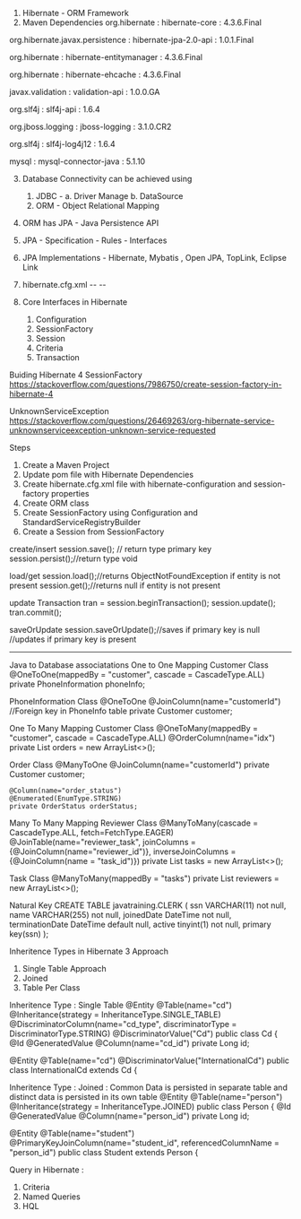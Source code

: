 1. Hibernate - ORM Framework
2. Maven Dependencies
org.hibernate : hibernate-core : 4.3.6.Final

org.hibernate.javax.persistence : hibernate-jpa-2.0-api : 1.0.1.Final

org.hibernate : hibernate-entitymanager : 4.3.6.Final

org.hibernate : hibernate-ehcache : 4.3.6.Final

javax.validation : validation-api : 1.0.0.GA

org.slf4j : slf4j-api : 1.6.4

org.jboss.logging : jboss-logging : 3.1.0.CR2

org.slf4j : slf4j-log4j12 : 1.6.4

mysql : mysql-connector-java : 5.1.10

3. Database Connectivity can be achieved using
    1. JDBC - a. Driver Manage
           b. DataSource
    2. ORM - Object Relational Mapping

4. ORM has JPA - Java Persistence API

5. JPA - Specification - Rules - Interfaces

6. JPA Implementations - Hibernate, Mybatis , Open JPA, TopLink, Eclipse Link

7. hibernate.cfg.xml
<hibernate-configuration> -- <session-factory> -- <hibernate-properties>
           
8. Core Interfaces in Hibernate
    1. Configuration
    2. SessionFactory
    3. Session
    4. Criteria
    5. Transaction
         
Buiding Hibernate 4 SessionFactory
https://stackoverflow.com/questions/7986750/create-session-factory-in-hibernate-4

UnknownServiceException
https://stackoverflow.com/questions/26469263/org-hibernate-service-unknownserviceexception-unknown-service-requested

         
Steps
1. Create a Maven Project
2. Update pom file with Hibernate Dependencies
3. Create hibernate.cfg.xml file with hibernate-configuration and session-factory properties
4. Create ORM class
5. Create SessionFactory using Configuration and StandardServiceRegistryBuilder
6. Create a Session from SessionFactory

create/insert
session.save(); // return type primary key
session.persist();//return type void

load/get
session.load();//returns ObjectNotFoundException if entity is not present
session.get();//returns null if entity is not present

update
Transaction tran = session.beginTransaction();
session.update();
tran.commit();

saveOrUpdate
session.saveOrUpdate();//saves if primary key is null 
                       //updates if primary key is present

-----------------------------------------------------------------------------------

Java to Database associatations
One to One Mapping
Customer Class
@OneToOne(mappedBy = "customer", cascade = CascadeType.ALL)
private PhoneInformation phoneInfo;
    
PhoneInformation Class
@OneToOne
@JoinColumn(name="customerId") //Foreign key in PhoneInfo table
private Customer customer;

One To Many Mapping
Customer Class
    @OneToMany(mappedBy = "customer", cascade = CascadeType.ALL)
    @OrderColumn(name="idx")
    private List<Order> orders = new ArrayList<>();


Order Class
    @ManyToOne
    @JoinColumn(name="customerId")
    private Customer customer;

    @Column(name="order_status")
    @Enumerated(EnumType.STRING)
    private OrderStatus orderStatus;
    
Many To Many Mapping
Reviewer Class
    @ManyToMany(cascade = CascadeType.ALL, fetch=FetchType.EAGER)
    @JoinTable(name="reviewer_task",
               joinColumns = {@JoinColumn(name="reviewer_id")},
               inverseJoinColumns = {@JoinColumn(name = "task_id")})
    private List<Task> tasks = new ArrayList<>();

Task Class
    @ManyToMany(mappedBy = "tasks")
    private List<Reviewer> reviewers = new ArrayList<>();  
    
Natural Key
CREATE TABLE javatraining.CLERK
(
	ssn VARCHAR(11) not null,
	name VARCHAR(255) not null,
	joinedDate DateTime not null,
	terminationDate DateTime default null,
	active tinyint(1) not null,
    primary key(ssn)
);

Inheritence Types in Hibernate
3 Approach
1. Single Table Approach
2. Joined
3. Table Per Class

Inheritence Type : Single Table 
@Entity
@Table(name="cd")
@Inheritance(strategy = InheritanceType.SINGLE_TABLE)
@DiscriminatorColumn(name="cd_type", discriminatorType = DiscriminatorType.STRING)
@DiscriminatorValue("Cd")
public class Cd {
    @Id
    @GeneratedValue
    @Column(name="cd_id")
    private Long id;

@Entity
@Table(name="cd")
@DiscriminatorValue("InternationalCd")
public class InternationalCd extends Cd {

Inheritence Type : Joined : Common Data is persisted in separate table and distinct data is persisted in its own table
@Entity
@Table(name="person")
@Inheritance(strategy = InheritanceType.JOINED)
public class Person {
    @Id
    @GeneratedValue
    @Column(name="person_id")
    private Long id;

@Entity
@Table(name="student")
@PrimaryKeyJoinColumn(name="student_id",  referencedColumnName = "person_id")
public class Student extends Person {


Query in Hibernate :
1. Criteria
2. Named Queries
3. HQL

 